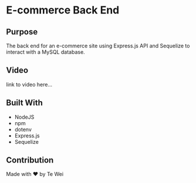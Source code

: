 # E-commerce Back End 

## Purpose
The back end for an e-commerce site using Express.js API and Sequelize to interact with a MySQL database.

## Video
link to video here...

## Built With
* NodeJS
* npm
* dotenv
* Express.js
* Sequelize

## Contribution
Made with ❤️ by Te Wei